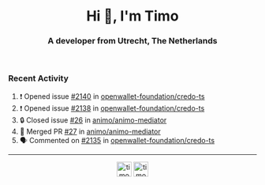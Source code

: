 <h1 align="center">Hi 👋, I'm Timo</h1>
<h3 align="center">A developer from Utrecht, The Netherlands</h3>
<br/>
<!-- https://github.com/rahuldkjain/github-profile-readme-generator --!>

<!--  <p align="left"><img src="https://github-readme-stats.vercel.app/api?username=timoglastra&show_icons=true&count_private=true&" alt="timoglastra" /></p> --!>

<!--
Github language stats
<p align="left"><img src="https://github-readme-stats.vercel.app/api/top-langs/?username=timoglastra&layout=compact" alt="timoglastra" /><p>
-->

<!-- Codestats language stats -->
<!-- <p align="left"><img src="https://codestats-readme.vercel.app/api/top-langs/?username=timoglastra&layout=compact&language_count=12" alt="timoglastra" /><p>    --!>
  
<h3>Recent Activity</h3>

<!--START_SECTION:activity-->
1. ❗ Opened issue [#2140](https://github.com/openwallet-foundation/credo-ts/issues/2140) in [openwallet-foundation/credo-ts](https://github.com/openwallet-foundation/credo-ts)
2. ❗ Opened issue [#2138](https://github.com/openwallet-foundation/credo-ts/issues/2138) in [openwallet-foundation/credo-ts](https://github.com/openwallet-foundation/credo-ts)
3. 🔒 Closed issue [#26](https://github.com/animo/animo-mediator/issues/26) in [animo/animo-mediator](https://github.com/animo/animo-mediator)
4. 🎉 Merged PR [#27](https://github.com/animo/animo-mediator/pull/27) in [animo/animo-mediator](https://github.com/animo/animo-mediator)
5. 🗣 Commented on [#2135](https://github.com/openwallet-foundation/credo-ts/issues/2135#issuecomment-2563563867) in [openwallet-foundation/credo-ts](https://github.com/openwallet-foundation/credo-ts)
<!--END_SECTION:activity-->

---

<p align="center">
<a href="https://twitter.com/timoglastra" target="blank"><img align="center" src="https://cdn.jsdelivr.net/npm/simple-icons@3.0.1/icons/twitter.svg" alt="timoglastra" height="30" width="30" /></a>
<a href="https://linkedin.com/in/timoglastra" target="blank"><img align="center" src="https://cdn.jsdelivr.net/npm/simple-icons@3.0.1/icons/linkedin.svg" alt="timoglastra" height="30" width="30" /></a>
</p>



